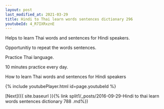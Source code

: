 ```yaml
---
layout: post
last_modified_at: 2021-03-29
title: Hindi to Thai learn words sentences dictionary 296 
youtubeId: 4_R7IXRxznE
---
```

 
 
Helps to learn Thai words and sentences for Hindi speakers.

Opportunitiy to repeat the words sentences. 

Practice Thai language. 
 
10 minutes practice every day. 
 
How to learn Thai words and sentences for Hindi speakers 
 
{% include youtubePlayer.html id=page.youtubeId %}
 
 
[Next]({{ site.baseurl }}{% link  split1/_posts/2016-09-29-Hindi to thai learn words sentences dictionary 788 .md%})
 
